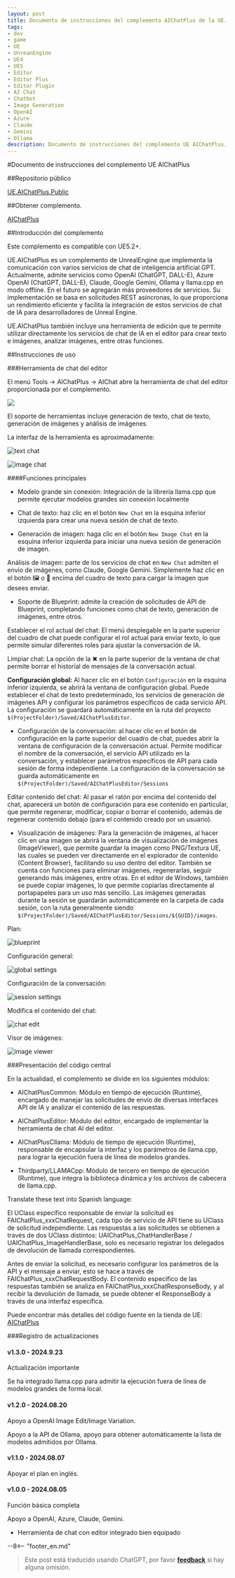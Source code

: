 ```yaml
---
layout: post
title: Documento de instrucciones del complemento AIChatPlus de la UE.
tags:
- dev
- game
- UE
- UnreanEngine
- UE4
- UE5
- Editor
- Editor Plus
- Editor Plugin
- AI Chat
- Chatbot
- Image Generation
- OpenAI
- Azure
- Claude
- Gemini
- Ollama
description: Documento de instrucciones del complemento UE AIChatPlus.
---
```


<meta property="og:title" content="UE 插件 AIChatPlus 说明文档" />

#Documento de instrucciones del complemento UE AIChatPlus

##Repositorio público

[UE.AIChatPlus.Public](https://github.com/disenone/UE.AIChatPlus.Public)

##Obtener complemento.

[AIChatPlus](https://www.unrealengine.com/marketplace/zh-CN/product/aichatplus-ai-chat-integration-openai-azure-claude-gemini)

##Introducción del complemento

Este complemento es compatible con UE5.2+.

UE.AIChatPlus es un complemento de UnrealEngine que implementa la comunicación con varios servicios de chat de inteligencia artificial GPT. Actualmente, admite servicios como OpenAI (ChatGPT, DALL-E), Azure OpenAI (ChatGPT, DALL-E), Claude, Google Gemini, Ollama y llama.cpp en modo offline. En el futuro se agregarán más proveedores de servicios. Su implementación se basa en solicitudes REST asíncronas, lo que proporciona un rendimiento eficiente y facilita la integración de estos servicios de chat de IA para desarrolladores de Unreal Engine.

UE.AIChatPlus también incluye una herramienta de edición que te permite utilizar directamente los servicios de chat de IA en el editor para crear texto e imágenes, analizar imágenes, entre otras funciones.

##Instrucciones de uso

###Herramienta de chat del editor

El menú Tools -> AIChatPlus -> AIChat abre la herramienta de chat del editor proporcionada por el complemento.

![](assets/img/2024-ue-aichatplus/chat_tool3.png)


El soporte de herramientas incluye generación de texto, chat de texto, generación de imágenes y análisis de imágenes.

La interfaz de la herramienta es aproximadamente:

![text chat](assets/img/2024-ue-aichatplus/chat_tool2.png)

![image chat](assets/img/2024-ue-aichatplus/chat_tool.png)

####Funciones principales

* Modelo grande sin conexión: Integración de la librería llama.cpp que permite ejecutar modelos grandes sin conexión localmente

* Chat de texto: haz clic en el botón `New Chat` en la esquina inferior izquierda para crear una nueva sesión de chat de texto.

* Generación de imagen: haga clic en el botón `New Image Chat` en la esquina inferior izquierda para iniciar una nueva sesión de generación de imagen.

Análisis de imagen: parte de los servicios de chat en `New Chat` admiten el envío de imágenes, como Claude, Google Gemini. Simplemente haz clic en el botón 🖼️ o 🎨 encima del cuadro de texto para cargar la imagen que desees enviar.

* Soporte de Blueprint: admite la creación de solicitudes de API de Blueprint, completando funciones como chat de texto, generación de imágenes, entre otros.

Establecer el rol actual del chat: El menú desplegable en la parte superior del cuadro de chat puede configurar el rol actual para enviar texto, lo que permite simular diferentes roles para ajustar la conversación de IA.

Limpiar chat: La opción de la ✖ en la parte superior de la ventana de chat permite borrar el historial de mensajes de la conversación actual.

**Configuración global:** Al hacer clic en el botón `Configuración` en la esquina inferior izquierda, se abrirá la ventana de configuración global. Puede establecer el chat de texto predeterminado, los servicios de generación de imágenes API y configurar los parámetros específicos de cada servicio API. La configuración se guardará automáticamente en la ruta del proyecto `$(ProjectFolder)/Saved/AIChatPlusEditor`.

* Configuración de la conversación: al hacer clic en el botón de configuración en la parte superior del cuadro de chat, puedes abrir la ventana de configuración de la conversación actual. Permite modificar el nombre de la conversación, el servicio API utilizado en la conversación, y establecer parámetros específicos de API para cada sesión de forma independiente. La configuración de la conversación se guarda automáticamente en `$(ProjectFolder)/Saved/AIChatPlusEditor/Sessions`

Editar contenido del chat: Al pasar el ratón por encima del contenido del chat, aparecerá un botón de configuración para ese contenido en particular, que permite regenerar, modificar, copiar o borrar el contenido, además de regenerar contenido debajo (para el contenido creado por un usuario).

* Visualización de imágenes: Para la generación de imágenes, al hacer clic en una imagen se abrirá la ventana de visualización de imágenes (ImageViewer), que permite guardar la imagen como PNG/Textura UE, las cuales se pueden ver directamente en el explorador de contenido (Content Browser), facilitando su uso dentro del editor. También se cuenta con funciones para eliminar imágenes, regenerarlas, seguir generando más imágenes, entre otras. En el editor de Windows, también se puede copiar imágenes, lo que permite copiarlas directamente al portapapeles para un uso más sencillo. Las imágenes generadas durante la sesión se guardarán automáticamente en la carpeta de cada sesión, con la ruta generalmente siendo `$(ProjectFolder)/Saved/AIChatPlusEditor/Sessions/${GUID}/images`.

Plan:

![blueprint](assets/img/2024-ue-aichatplus/blueprint.png)

Configuración general:

![global settings](assets/img/2024-ue-aichatplus/global_setting.png)

Configuración de la conversación:

![session settings](assets/img/2024-ue-aichatplus/session_setting.png)

Modifica el contenido del chat:

![chat edit](assets/img/2024-ue-aichatplus/chat_edit.png)

Visor de imágenes:

![image viewer](assets/img/2024-ue-aichatplus/image_viewer.png)

###Presentación del código central

En la actualidad, el complemento se divide en los siguientes módulos:

* AIChatPlusCommon: Módulo en tiempo de ejecución (Runtime), encargado de manejar las solicitudes de envío de diversas interfaces API de IA y analizar el contenido de las respuestas.

* AIChatPlusEditor: Módulo del editor, encargado de implementar la herramienta de chat AI del editor.

* AIChatPlusCllama: Módulo de tiempo de ejecución (Runtime), responsable de encapsular la interfaz y los parámetros de llama.cpp, para lograr la ejecución fuera de línea de modelos grandes.

* Thirdparty/LLAMACpp: Módulo de tercero en tiempo de ejecución (Runtime), que integra la biblioteca dinámica y los archivos de cabecera de llama.cpp.

Translate these text into Spanish language:

El UClass específico responsable de enviar la solicitud es FAIChatPlus_xxxChatRequest, cada tipo de servicio de API tiene su UClass de solicitud independiente. Las respuestas a las solicitudes se obtienen a través de dos UClass distintos: UAIChatPlus_ChatHandlerBase / UAIChatPlus_ImageHandlerBase, solo es necesario registrar los delegados de devolución de llamada correspondientes.

Antes de enviar la solicitud, es necesario configurar los parámetros de la API y el mensaje a enviar, esto se hace a través de FAIChatPlus_xxxChatRequestBody. El contenido específico de las respuestas también se analiza en FAIChatPlus_xxxChatResponseBody, y al recibir la devolución de llamada, se puede obtener el ResponseBody a través de una interfaz específica.

Puede encontrar más detalles del código fuente en la tienda de UE: [AIChatPlus](https://www.unrealengine.com/marketplace/zh-CN/product/aichatplus-ai-chat-integration-openai-azure-claude-gemini)


###Registro de actualizaciones

#### v1.3.0 - 2024.9.23

Actualización importante

Se ha integrado llama.cpp para admitir la ejecución fuera de línea de modelos grandes de forma local.

#### v1.2.0 - 2024.08.20

Apoyo a OpenAI Image Edit/Image Variation.

Apoyo a la API de Ollama, apoyo para obtener automáticamente la lista de modelos admitidos por Ollama.

#### v1.1.0 - 2024.08.07

Apoyar el plan en inglés.

#### v1.0.0 - 2024.08.05

Función básica completa

Apoyo a OpenAI, Azure, Claude, Gemini.

* Herramienta de chat con editor integrado bien equipado

--8<-- "footer_en.md"


> Este post está traducido usando ChatGPT, por favor [**feedback**](https://github.com/disenone/wiki_blog/issues/new) si hay alguna omisión.
